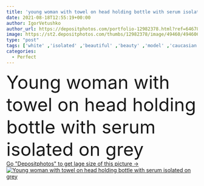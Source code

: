 ```yaml
---
title: 'young woman with towel on head holding bottle with serum isolated on grey'
date: 2021-08-18T12:55:19+00:00
author: IgorVetushko
author_url: https://depositphotos.com/portfolio-12982378.html?ref=64678756
image: https://st2.depositphotos.com/thumbs/12982378/image/49460/494606658/api_thumb_450.jpg?forcejpeg=true
type: "post"
tags: ['white' ,'isolated' ,'beautiful' ,'beauty' ,'model' ,'caucasian' ,'wellbeing' ,'face' ,'care' ,'brunette' ,'gray' ,'skin' ,'pretty' ,'product' ,'hold' ,'woman' ,'skincare' ,'body' ,'bottle' ,'clean' ,'purity' ,'grey' ,'perfect' ,'attractive' ,'posing' ,'wellness' ,'rejuvenation' ,'bodycare' ,'moisturizing' ,'one person' ,'Studio Shot' ,'young adult' ,'vitamin C' ,'hyaluronic acid' ]
categories: 
  - Perfect
---
```

<div aling="center">
            <font size="60"> Young woman with towel on head holding bottle with serum isolated on grey</font>   
</div>
<div>
    <a href='https://st2.depositphotos.com/thumbs/12982378/image/49460/494606658/api_thumb_450.jpg?forcejpeg=true?ref=64678756' target=_blank > Go "Depositphotos" to get lage size of this picture ->
        <img href='https://st2.depositphotos.com/thumbs/12982378/image/49460/494606658/api_thumb_450.jpg?forcejpeg=true?ref=64678756' src='https://st2.depositphotos.com/12982378/49460/i/950/depositphotos_494606658-stock-photo-young-woman-towel-head-holding.jpg?forcejpeg=true' alt='Young woman with towel on head holding bottle with serum isolated on grey' >
    </a>
</div>
